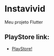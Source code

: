 # Instavivid

Meu projeto Flutter

## PlayStore link:

- [PlayStore!](https://play.google.com/store/apps/details?id=com.venancio.fontifyeffects)